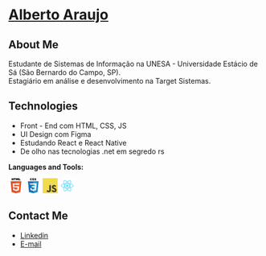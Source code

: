 # <a href="https://www.linkedin.com/in/albertoaraujodev/">Alberto Araujo</a>

## About Me

Estudante de Sistemas de Informação na UNESA - Universidade Estácio de Sá (São Bernardo do Campo, SP). <br />
Estagiário em análise e desenvolvimento na Target Sistemas.

## Technologies

- Front - End com HTML, CSS, JS
- UI Design com Figma
- Estudando React e React Native
- De olho nas tecnologias .net em segredo rs

**Languages and Tools:**

<code><img height="30" src="https://raw.githubusercontent.com/github/explore/80688e429a7d4ef2fca1e82350fe8e3517d3494d/topics/html/html.png"></code>
<code><img height="30" src="https://raw.githubusercontent.com/github/explore/80688e429a7d4ef2fca1e82350fe8e3517d3494d/topics/css/css.png"></code>
<code><img height="30" src="https://raw.githubusercontent.com/github/explore/80688e429a7d4ef2fca1e82350fe8e3517d3494d/topics/javascript/javascript.png"></code>
<code><img height="30" src="https://raw.githubusercontent.com/github/explore/80688e429a7d4ef2fca1e82350fe8e3517d3494d/topics/react/react.png"></code>

## Contact Me

- <a href="https://www.linkedin.com/in/albertoaraujodev/">Linkedin</a>
- <a href="mailto:albertoaraujo.dev@gmail.com">E-mail</a>
</div>
